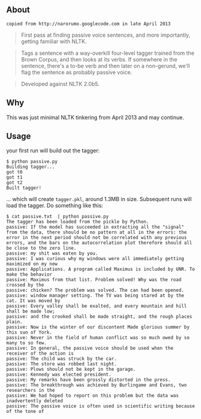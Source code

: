 ## About

`copied from http://narorumo.googlecode.com in late April 2013`

> First pass at finding passive voice sentences, and more
> importantly, getting familiar with NLTK.

> Tags a sentence with a way-overkill four-level tagger trained from the Brown
> Corpus, and then looks at its verbs. If somewhere in the sentence, there's a
> to-be verb and then later on a non-gerund, we'll flag the sentence as probably
> passive voice.

> Developed against NLTK 2.0b5.

## Why

This was just minimal NLTK tinkering from April 2013 and may continue.


## Usage

your first run will build out the tagger:
```
$ python passive.py
Building tagger...
got t0
got t1
got t2
Built tagger!
```

... which will create `tagger.pkl`, around 1.3MB in size. Subsequent runs will load the tagger. Do something like this: 

```
$ cat passive.txt  | python passive.py
The tagger has been loaded from the pickle by Python.
passive: If the model has succeeded in extracting all the "signal" from the data, there should be no pattern at all in the errors: the error in the next period should not be correlated with any previous errors, and the bars on the autocorrelation plot therefore should all be close to the zero line. 
passive: my shit was eaten by you. 
passive: I was curious why my windows were all immediately getting maximized on my new
passive: Applications. A program called Maximus is included by UNR. To make the behavior
passive: Maximus from that list. Problem solved! Why was the road crossed by the
passive: chicken? The problem was solved. The can had been opened.
passive: window manager setting. The TV was being stared at by the cat. It was moved by
passive: Every valley shall be exalted, and every mountain and hill shall be made low;
passive: and the crooked shall be made straight, and the rough places plain.
passive: Now is the winter of our discontent Made glorious summer by this sun of York.
passive: Never in the field of human conflict was so much owed by so many to so few.
passive: In general, the passive voice should be used when the receiver of the action is
passive: The child was struck by the car.
passive: The store was robbed last night.
passive: Plows should not be kept in the garage.
passive: Kennedy was elected president.
passive: My remarks have been grossly distorted in the press.
passive: The breakthrough was achieved by Burlingame and Evans, two researchers in the
passive: We had hoped to report on this problem but the data was inadvertently deleted
passive: The passive voice is often used in scientific writing because of the tone of
```
